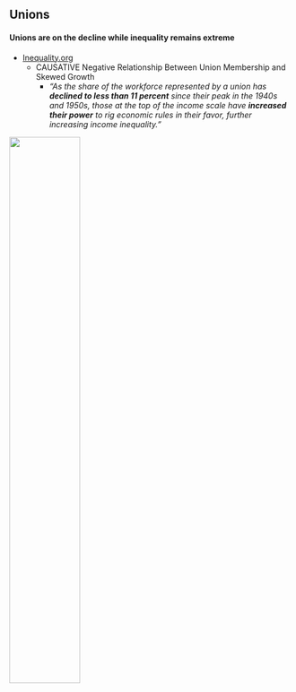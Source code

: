 ## Unions

#### Unions are on the decline while inequality remains extreme

*   [Inequality.org](https://inequality.org/facts/income-inequality/)
    *   CAUSATIVE Negative Relationship Between Union Membership and Skewed Growth
        *   _“As the share of the workforce represented by a union has **declined to less than 11 percent** since their peak in the 1940s and 1950s, those at the top of the income scale have **increased their power** to rig economic rules in their favor, further increasing income inequality.”_

<img src="https://github.com/NB419/source-library/blob/master/images/unions.png?raw=true" height="50%" width="50%">
